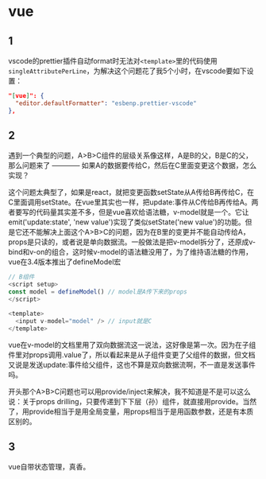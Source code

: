 # vue

## 1

vscode的prettier插件自动format时无法对`<template>`里的代码使用`singleAttributePerLine`，为解决这个问题花了我5个小时，在vscode要如下设置：

```json
"[vue]": {
  "editor.defaultFormatter": "esbenp.prettier-vscode"
},
```

## 2

遇到一个典型的问题，A>B>C组件的层级关系像这样，A是B的父，B是C的父，那么问题来了 ———— 如果A的数据要传给C，然后在C里面变更这个数据，怎么实现？

这个问题太典型了，如果是react，就把变更函数setState从A传给B再传给C，在C里面调用setState。在vue里其实也一样，把update:事件从C传给B再传给A。两者要写的代码量其实差不多，但是vue喜欢给语法糖，v-model就是一个。它让emit('update:state', 'new value')实现了类似setState('new value')的功能。但是它还不能解决上面这个A>B>C的问题，因为在B里的变更并不能自动传给A，props是只读的，或者说是单向数据流。一般做法是把v-model拆分了，还原成v-bind和v-on的组合，这时候v-model的语法糖没用了，为了维持语法糖的作用，vue在3.4版本推出了defineModel宏

```javascript
// B组件
<script setup>
const model = defineModel() // model是A传下来的props
</script>

<template>
  <input v-model="model" /> // input就是C
</template>
```

vue在v-model的文档里用了双向数据流这一说法，这好像是第一次。因为在子组件里对props调用.value了，所以看起来是从子组件变更了父组件的数据，但文档又说是发送update:事件给父组件，这也不算是双向数据流啊，不一直是发送事件吗。

开头那个A>B>C问题也可以用provide/inject来解决，我不知道是不是可以这么说：关于props drilling，只要传递到下下层（孙）组件，就直接用provide。当然了，用provide相当于是用全局变量，用props相当于是用函数参数，还是有本质区别的。

## 3

vue自带状态管理，真香。
